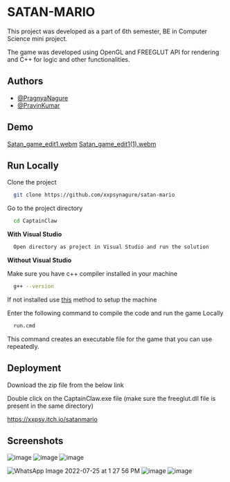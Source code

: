 
# SATAN-MARIO

This project was developed as a part of 6th semester, BE in Computer Science mini project.

The game was developed using OpenGL and FREEGLUT API for rendering and C++ for logic and other functionalities.


## Authors

- [@PragnyaNagure](https://www.github.com/xxpsynagure)
- [@PravinKumar](https://www.github.com/pravin-pk)


## Demo

[Satan_game_edit1.webm](https://user-images.githubusercontent.com/68809099/180737054-f930186f-ddd3-4042-bf15-7a5f0f3d5947.webm)
[Satan_game_edit1(1).webm](https://user-images.githubusercontent.com/68809099/180737072-995a63a4-2f29-4125-8cfb-fd5e191fcdf9.webm)


## Run Locally

Clone the project

```bash
  git clone https://github.com/xxpsynagure/satan-mario
```

Go to the project directory

```bash
  cd CaptainClaw
```

__With Visual Studio__

```bash
  Open directory as project in Visual Studio and run the solution 
```

__Without Visual Studio__

  Make sure you have c++ compiler installed in your machine
```bash
  g++ --version
```
  If not installed use [this](https://code.visualstudio.com/docs/languages/cpp#_example-install-mingwx64) method to setup the machine

  Enter the following command to compile the code and run the game Locally
```bash
  run.cmd
```
This command creates an executable file for the game that you can use repeatedly.

## Deployment

Download the zip file from the below link

Double click on the CaptainClaw.exe file (make sure the freeglut.dll file is present in the same directory)

https://xxpsy.itch.io/satanmario

## Screenshots

![image](https://user-images.githubusercontent.com/68809099/180727052-7af40892-93bb-42cc-80f8-4973612df55e.png)
![image](https://user-images.githubusercontent.com/68809099/180727160-b7b76ef6-22e3-44eb-9224-8113d7575806.png)
![image](https://user-images.githubusercontent.com/68809099/180729025-f61ce3f6-f21e-4fea-83b6-594ce51ee401.png)
<!-- ![image](https://user-images.githubusercontent.com/68809099/180727367-0b5cc789-0579-4552-8761-355992d1de1f.png) -->
![WhatsApp Image 2022-07-25 at 1 27 56 PM](https://user-images.githubusercontent.com/68809099/180727754-529418db-2f75-49f1-b3cc-98c3ed113732.jpeg)
![image](https://user-images.githubusercontent.com/68809099/180727428-4a1c8c82-99b7-4c97-be5d-d4d48b654158.png)
![image](https://user-images.githubusercontent.com/68809099/180741271-1d6bf150-32c9-4201-a153-face63ada588.png)









